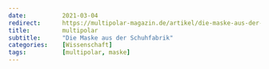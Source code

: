 ```yaml
---
date:          2021-03-04
redirect:      https://multipolar-magazin.de/artikel/die-maske-aus-der-schuhfabrik
title:         multipolar
subtitle:      "Die Maske aus der Schuhfabrik"
categories:    [Wissenschaft]
tags:          [multipolar, maske]
---
```

